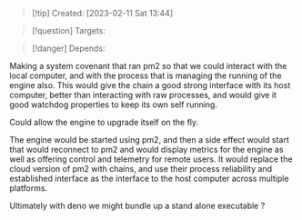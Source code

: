 
>[!tip] Created: [2023-02-11 Sat 13:44]

>[!question] Targets: 

>[!danger] Depends: 

Making a system covenant that ran pm2 so that we could interact with the local computer, and with the process that is managing the running of the engine also.  This would give the chain a good strong interface with its host computer, better than interacting with raw processes, and would give it good watchdog properties to keep its own self running.

Could allow the engine to upgrade itself on the fly.

The engine would be started using pm2, and then a side effect would start that would reconnect to pm2 and would display metrics for the engine as well as offering control and telemetry for remote users.  It would replace the cloud version of pm2 with chains, and use their process reliability and established interface as the interface to the host computer across multiple platforms.

Ultimately with deno we might bundle up a stand alone executable ?